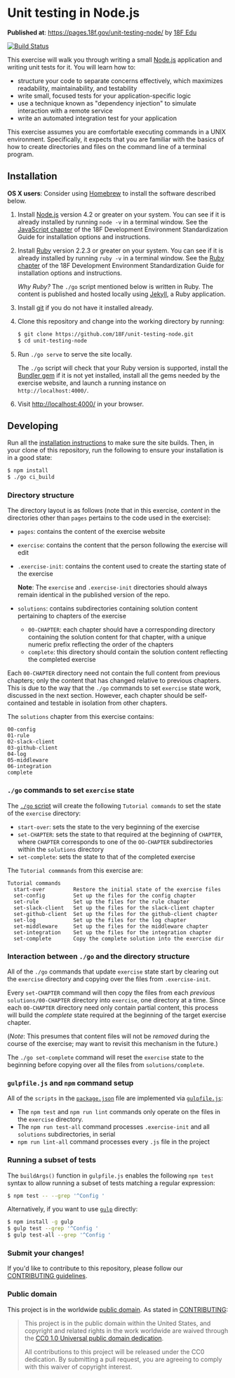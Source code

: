 # Unit testing in Node.js

**Published at**: https://pages.18f.gov/unit-testing-node/
by [18F Edu](https://pages.18f.gov/edu/)

[![Build Status](https://travis-ci.org/18F/unit-testing-node.svg?branch=18f-pages-staging)](https://travis-ci.org/18F/unit-testing-node)

This exercise will walk you through writing a small
[Node.js](https://nodejs.org/) application and writing unit tests for it. You
will learn how to:

- structure your code to separate concerns effectively, which maximizes
  readability, maintainability, and testability
- write small, focused tests for your application-specific logic
- use a technique known as "dependency injection" to simulate interaction
  with a remote service
- write an automated integration test for your application

This exercise assumes you are comfortable executing commands in a UNIX
environment. Specifically, it expects that you are familiar with the basics of
how to create directories and files on the command line of a terminal program.

## Installation

**OS X users**: Consider using [Homebrew](http://brew.sh/) to install the
software described below.

1. Install [Node.js](https://nodejs.org/) version 4.2 or greater on your
   system. You can see if it is already installed by running `node -v` in a
   terminal window. See the
   [JavaScript chapter](https://pages.18f.gov/dev-environment-standardization/languages/javascript/)
   of the 18F Development Environment Standardization Guide for installation
   options and instructions.

1. Install [Ruby](https://www.ruby-lang.org/) version 2.2.3 or greater on your
   system. You can see if it is already installed by running `ruby -v` in a
   terminal window. See the
   [Ruby chapter](https://pages.18f.gov/dev-environment-standardization/languages/ruby/)
   of the 18F Development Environment Standardization Guide for installation
   options and instructions.

   *Why Ruby?* The `./go` script mentioned below is written in Ruby. The
   content is published and hosted locally using
   [Jekyll](https://jekyllrb.com), a Ruby application.

1. Install [git](https://git-scm.com/downloads) if you do not have it
   installed already.

1. Clone this repository and change into the working directory by running:
   ```bash
   $ git clone https://github.com/18F/unit-testing-node.git
   $ cd unit-testing-node
   ```

1. Run `./go serve` to serve the site locally.

   The `./go` script will check that your Ruby version is supported, install
   the [Bundler gem](http://bundler.io/) if it is not yet installed, install
   all the gems needed by the exercise website, and launch a running instance
   on `http://localhost:4000/`.

1. Visit [http://localhost:4000/](http://localhost:4000/) in your browser.

## Developing

Run all the [installation instructions](#installation) to make sure the site
builds. Then, in your clone of this repository, run the following to ensure
your installation is in a good state:

```bash
$ npm install
$ ./go ci_build
```

### Directory structure

The directory layout is as follows (note that in this exercise, _content_ in the directories other than `pages` pertains to the code used in the exercise):

- `pages`: contains the content of the exercise website
- `exercise`: contains the content that the person following the exercise will
  edit
- `.exercise-init`: contains the content used to create the starting state of
  the exercise

  **Note**: The `exercise` and `.exercise-init` directories should always
  remain identical in the published version of the repo.

- `solutions`: contains subdirectories containing solution content pertaining
  to chapters of the exercise
  - `00-CHAPTER`: each chapter should have a corresponding directory
    containing the solution content for that chapter, with a unique numeric
    prefix reflecting the order of the chapters
  - `complete`: this directory should contain the solution content reflecting
    the completed exercise

Each `00-CHAPTER` directory need not contain the full content from previous
chapters; only the content that has changed relative to previous chapters.
This is due to the way that the `./go` commands to set `exercise` state work,
discussed in the next section. However, each chapter should be self-contained
and testable in isolation from other chapters.

The `solutions` chapter from this exercise contains:

```
00-config
01-rule
02-slack-client
03-github-client
04-log
05-middleware
06-integration
complete
```

### `./go` commands to set `exercise` state

The [`./go` script](./go) will create the following `Tutorial commands` to set
the state of the `exercise` directory:

- `start-over`: sets the state to the very beginning of the exercise
- `set-CHAPTER`: sets the state to that required at the beginning of
  `CHAPTER`, where `CHAPTER` corresponds to one of the `OO-CHAPTER`
  subdirectories within the `solutions` directory
- `set-complete`: sets the state to that of the completed exercise

The `Tutorial commmands` from this exercise are:

```
Tutorial commands
  start-over         Restore the initial state of the exercise files
  set-config         Set up the files for the config chapter
  set-rule           Set up the files for the rule chapter
  set-slack-client   Set up the files for the slack-client chapter
  set-github-client  Set up the files for the github-client chapter
  set-log            Set up the files for the log chapter
  set-middleware     Set up the files for the middleware chapter
  set-integration    Set up the files for the integration chapter
  set-complete       Copy the complete solution into the exercise dir
```

### Interaction between `./go` and the directory structure

All of the `./go` commands that update `exercise` state start by clearing out
the `exercise` directory and copying over the files from `.exercise-init`.

Every `set-CHAPTER` command will then copy the files from each _previous_
`solutions/00-CHAPTER` directory into `exercise`, one directory at a time.
Since each `00-CHAPTER` directory need only contain partial content, this
process will build the _complete_ state required at the beginning of the
target exercise chapter.

(_Note_: This presumes that content files will not be _removed_ during the
course of the exercise; may want to revisit this mechanism in the future.)

The `./go set-complete` command will reset the `exercise` state to the
beginning before copying over all the files from `solutions/complete`.

### `gulpfile.js` and `npm` command setup

All of the `scripts` in the [`package.json`](./package.json) file are
implemented via [`gulpfile.js`](./gulpfile.js):

- The `npm test` and `npm run lint` commands only operate on the files in the
  `exercise` directory.
- The `npm run test-all` command processes `.exercise-init` and all
  `solutions` subdirectories, in serial
- `npm run lint-all` command processes every `.js` file in the project

### Running a subset of tests

The `buildArgs()` function in `gulpfile.js` enables the following `npm test`
syntax to allow running a subset of tests matching a regular expression:

```bash
$ npm test -- --grep '^Config '
```

Alternatively, if you want to use [`gulp`](https://www.npmjs.com/package/gulp)
directly:

```bash
$ npm install -g gulp
$ gulp test --grep '^Config '
$ gulp test-all --grep '^Config '
```

### Submit your changes!

If you'd like to contribute to this repository, please follow our
[CONTRIBUTING guidelines](./CONTRIBUTING.md).

### Public domain

This project is in the worldwide [public domain](LICENSE.md). As stated in [CONTRIBUTING](CONTRIBUTING.md):

> This project is in the public domain within the United States, and copyright and related rights in the work worldwide are waived through the [CC0 1.0 Universal public domain dedication](https://creativecommons.org/publicdomain/zero/1.0/).
>
> All contributions to this project will be released under the CC0
>dedication. By submitting a pull request, you are agreeing to comply
>with this waiver of copyright interest.

